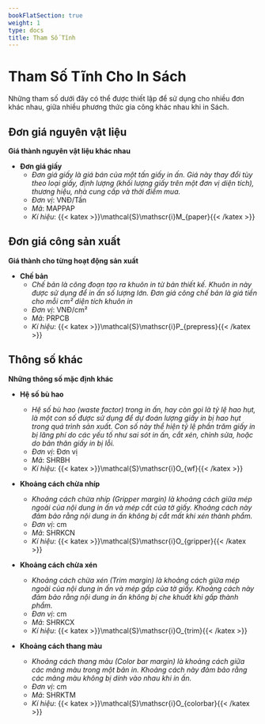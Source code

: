 ```yaml
---
bookFlatSection: true
weight: 1
type: docs
title: Tham Số Tĩnh
---
```


# Tham Số Tĩnh Cho In Sách

Những tham số dưới đây có thể được thiết lập để sử dụng cho nhiều đơn khác nhau, giữa nhiều phương thức gia công khác nhau khi in Sách.

## Đơn giá nguyên vật liệu
**Giá thành nguyên vật liệu khác nhau**

- **Đơn giá giấy**
  * *Đơn giá giấy là giá bán của một tấn giấy in ấn. Giá này thay đổi tùy theo loại giấy, định lượng (khối lượng giấy trên một đơn vị diện tích), thương hiệu, nhà cung cấp và thời điểm mua.*
  * *Đơn vị*: VNĐ/Tấn
  * *Mã*: MAPPAP
  * *Kí hiệu*: {{< katex >}}\mathcal{S}\mathscr{i}M_{paper}{{< /katex >}}

## Đơn giá công sản xuất
**Giá thành cho từng hoạt động sản xuất**

- **Chế bản**
  * *Chế bản là công đoạn tạo ra khuôn in từ bản thiết kế. Khuôn in này được sử dụng để in ấn số lượng lớn. Đơn giá công chế bản là giá tiền cho mỗi cm² diện tích khuôn in*
  * *Đơn vị*: VNĐ/cm²
  * *Mã*: PRPCB
  * *Kí hiệu*: {{< katex >}}\mathcal{S}\mathscr{i}P_{prepress}{{< /katex >}}

## Thông số khác
**Những thông số mặc định khác**

- **Hệ số bù hao**
  * *Hệ số bù hao (waste factor) trong in ấn, hay còn gọi là tỷ lệ hao hụt, là một con số được sử dụng để dự đoán lượng giấy in bị hao hụt trong quá trình sản xuất. Con số này thể hiện tỷ lệ phần trăm giấy in bị lãng phí do các yếu tố như sai sót in ấn, cắt xén, chỉnh sửa, hoặc do bản thân giấy in bị lỗi.*
  * *Đơn vị*: Đơn vị
  * *Mã*: SHRBH
  * *Kí hiệu*: {{< katex >}}\mathcal{S}\mathscr{i}O_{wf}{{< /katex >}}

- **Khoảng cách chừa nhíp**
  * *Khoảng cách chừa nhíp (Gripper margin) là khoảng cách giữa mép ngoài của nội dung in ấn và mép cắt của tờ giấy. Khoảng cách này đảm bảo rằng nội dung in ấn không bị cắt mất khi xén thành phẩm.*
  * *Đơn vị*: cm
  * *Mã*: SHRKCN
  * *Kí hiệu*: {{< katex >}}\mathcal{S}\mathscr{i}O_{gripper}{{< /katex >}}

- **Khoảng cách chừa xén**
  * *Khoảng cách chừa xén (Trim margin) là khoảng cách giữa mép ngoài của nội dung in ấn và mép gấp của tờ giấy. Khoảng cách này đảm bảo rằng nội dung in ấn không bị che khuất khi gấp thành phẩm.*
  * *Đơn vị*: cm
  * *Mã*: SHRKCX
  * *Kí hiệu*: {{< katex >}}\mathcal{S}\mathscr{i}O_{trim}{{< /katex >}}

- **Khoảng cách thang màu**
  * *Khoảng cách thang màu (Color bar margin) là khoảng cách giữa các mảng màu trong một bản in. Khoảng cách này đảm bảo rằng các mảng màu không bị dính vào nhau khi in ấn.*
  * *Đơn vị*: cm
  * *Mã*: SHRKTM
  * *Kí hiệu*: {{< katex >}}\mathcal{S}\mathscr{i}O_{colorbar}{{< /katex >}}



